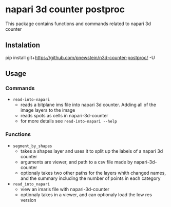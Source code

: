 # napari 3d counter postproc

This package contains functions and commands related to napari 3d counter

## Instalation
pip install git+https://github.com/pnewstein/n3d-counter-postproc/ -U

## Usage

### Commands
- ```read-into-napari``` 
    - reads a bitplane ims file into napari 3d counter. Adding all of the image layers to the image
    - reads spots as cells in napari-3d-counter
    - for more details see ```read-into-napari --help```

### Functions
- ```segment_by_shapes```
    -  takes a shapes layer and uses it to split up the labels of a napari 3d counter
    - arguments are viewer, and path to a csv file made by napari-3d-counter
    - optionaly takes two other paths for the layers whith changed names, and
      the summary including the number of points in each category
- ```read_into_napari```
    - view an imaris file with napari-3d-counter
    - optionaly takes in a viewer, and can optionaly load the low res version

